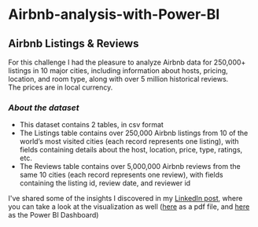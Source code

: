 # Airbnb-analysis-with-Power-BI  

## Airbnb Listings & Reviews  

For this challenge I had the pleasure to analyze Airbnb data for 250,000+ listings in 10 major cities, including information about hosts, pricing, location, and room type, along with over 5 million historical reviews.  
The prices are in local currency.  


### *About the dataset*  
* This dataset contains 2 tables, in csv format
* The Listings table contains over 250,000 Airbnb listings from 10 of the world’s most visited cities (each record represents one listing), with fields containing details about the host, location, price, type, ratings, etc.
* The Reviews table contains over 5,000,000 Airbnb reviews from the same 10 cities (each record represents one review), with fields containing the listing id, review date, and reviewer id  

I've shared some of the insights I discovered in my [LinkedIn post](https://www.linkedin.com/feed/update/urn:li:activity:6789903162741448704/), where you can take a look at the visualization as well ([here](https://github.com/Kal-Sel/Airbnb-analysis-with-Power-BI/blob/main/Airbnb_Dashboard.pdf) as a pdf file, and [here](https://app.powerbi.com/view?r=eyJrIjoiMmU1MDUzOWMtNzRmMy00ZGQwLWE5NzItYjhmMTY5YmMxZGVkIiwidCI6IjdlMWM0MDhjLTkyNDItNDcyYS05NmI4LWQzZjczZWQzYWQyZiJ9&pageName=ReportSection) as the Power BI Dashboard)
